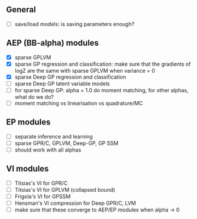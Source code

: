 ## General

- [ ] save/load models: is saving parameters enough?

## AEP (BB-alpha) modules

- [x] sparse GPLVM
- [x] sparse GP regression and classification: make sure that the gradients of logZ 
are the same with sparse GPLVM when variance = 0
- [x] sparse Deep GP regression and classification
- [ ] sparse Deep GP latent variable models
- [ ] for sparse Deep GP: alpha = 1.0 do moment matching, 
for other alphas, what do we do?
- [ ] moment matching vs linearisation vs quadrature/MC

## EP modules

- [ ] separate inference and learning
- [ ] sparse GPR/C, GPLVM, Deep-GP, GP SSM
- [ ] should work with all alphas

## VI modules

- [ ] Titsias's VI for GPR/C
- [ ] Titsias's VI for GPLVM (collapsed bound)
- [ ] Frigola's VI for GPSSM
- [ ] Hensman's VI compression for Deep GPR/C, LVM
- [ ] make sure that these converge to AEP/EP modules when alpha -> 0